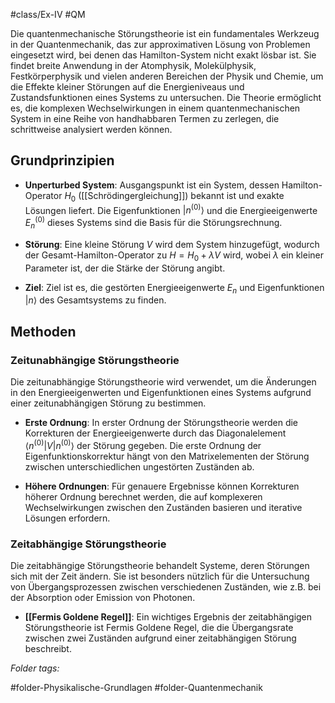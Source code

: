 #class/Ex-IV #QM 

Die quantenmechanische Störungstheorie ist ein fundamentales Werkzeug in der Quantenmechanik, das zur approximativen Lösung von Problemen eingesetzt wird, bei denen das Hamilton-System nicht exakt lösbar ist. Sie findet breite Anwendung in der Atomphysik, Molekülphysik, Festkörperphysik und vielen anderen Bereichen der Physik und Chemie, um die Effekte kleiner Störungen auf die Energieniveaus und Zustandsfunktionen eines Systems zu untersuchen. Die Theorie ermöglicht es, die komplexen Wechselwirkungen in einem quantenmechanischen System in eine Reihe von handhabbaren Termen zu zerlegen, die schrittweise analysiert werden können.

## Grundprinzipien

- **Unperturbed System**: Ausgangspunkt ist ein System, dessen Hamilton-Operator $H_0$ ([[Schrödingergleichung]]) bekannt ist und exakte Lösungen liefert. Die Eigenfunktionen $|n^{(0)}\rangle$ und die Energieeigenwerte $E_n^{(0)}$ dieses Systems sind die Basis für die Störungsrechnung.

- **Störung**: Eine kleine Störung $V$ wird dem System hinzugefügt, wodurch der Gesamt-Hamilton-Operator zu $H = H_0 + \lambda V$ wird, wobei $\lambda$ ein kleiner Parameter ist, der die Stärke der Störung angibt.

- **Ziel**: Ziel ist es, die gestörten Energieeigenwerte $E_n$ und Eigenfunktionen $|n\rangle$ des Gesamtsystems zu finden.

## Methoden

### Zeitunabhängige Störungstheorie

Die zeitunabhängige Störungstheorie wird verwendet, um die Änderungen in den Energieeigenwerten und Eigenfunktionen eines Systems aufgrund einer zeitunabhängigen Störung zu bestimmen.

- **Erste Ordnung**: In erster Ordnung der Störungstheorie werden die Korrekturen der Energieeigenwerte durch das Diagonalelement $\langle n^{(0)} | V | n^{(0)} \rangle$ der Störung gegeben. Die erste Ordnung der Eigenfunktionskorrektur hängt von den Matrixelementen der Störung zwischen unterschiedlichen ungestörten Zuständen ab.

- **Höhere Ordnungen**: Für genauere Ergebnisse können Korrekturen höherer Ordnung berechnet werden, die auf komplexeren Wechselwirkungen zwischen den Zuständen basieren und iterative Lösungen erfordern.

### Zeitabhängige Störungstheorie

Die zeitabhängige Störungstheorie behandelt Systeme, deren Störungen sich mit der Zeit ändern. Sie ist besonders nützlich für die Untersuchung von Übergangsprozessen zwischen verschiedenen Zuständen, wie z.B. bei der Absorption oder Emission von Photonen.

- **[[Fermis Goldene Regel]]**: Ein wichtiges Ergebnis der zeitabhängigen Störungstheorie ist Fermis Goldene Regel, die die Übergangsrate zwischen zwei Zuständen aufgrund einer zeitabhängigen Störung beschreibt.



 *Folder tags:*

#folder-Physikalische-Grundlagen #folder-Quantenmechanik